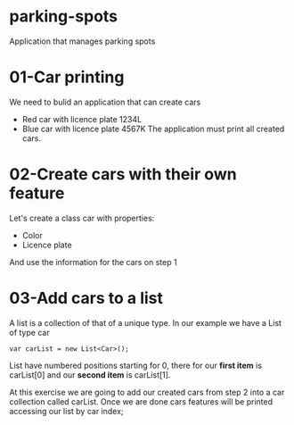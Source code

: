 # parking-spots
Application that manages parking spots

# 01-Car printing
We need to bulid an application that can create cars
* Red car with licence plate 1234L
* Blue car with licence plate 4567K
The application must print all created cars.

# 02-Create cars with their own feature
Let's create a class car with properties:
* Color 
* Licence plate

And use the information for the cars on step 1

# 03-Add cars to a list

A list is a collection of that of a unique type.
In our example we have a List of type car 

```
var carList = new List<Car>();
```

List have numbered positions starting for 0, there for our **first item** is carList[0] and our **second item** is carList[1].

At this exercise we are going to add our created cars from step 2 into a car collection called carList.
Once we are done cars features will be printed accessing our list by car index;
